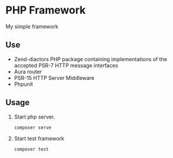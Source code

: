 PHP Framework
====================================

My simple framework

Use
------------
- Zend-diactors PHP package containing implementations of the accepted PSR-7 HTTP message interfaces 
- Aura router
- PSR-15 HTTP Server Middleware
- Phpunit

Usage
------------

 1. Start php server.
     
    ```bash
    composer serve
    ```
 2. Start test framework
 
    ```bash
    composer test
    ```
